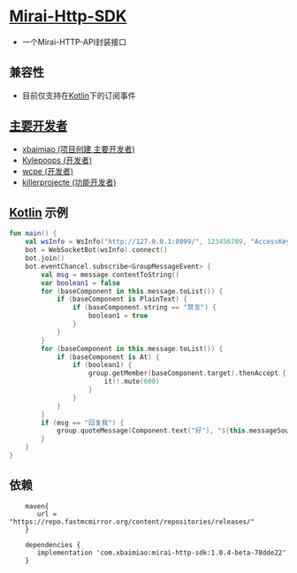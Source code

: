 # [Mirai-Http-SDK](README.md)
- 一个Mirai-HTTP-API封装接口

## 兼容性
- 目前仅支持在[Kotlin](https://kotlinlang.org/)下的订阅事件

## [主要开发者](https://github.com/xbaimiao/mirai-http-sdk/graphs/contributors)
- [xbaimiao (项目创建 主要开发者)](https://github.com/xbaimiao)
- [Kylepoops (开发者)](https://github.com/Kylepoops)
- [wcpe (开发者)](https://github.com/wcpe)
- [killerprojecte (功能开发者)](https://github.com/killerprojecte)

## [Kotlin](https://kotlinlang.org/) 示例
```kotlin
fun main() {
    val wsInfo = WsInfo("http://127.0.0.1:8099/", 123456789, "AccessKey")
    bot = WebSocketBot(wsInfo).connect()
    bot.join()
    bot.eventChancel.subscribe<GroupMessageEvent> {
        val msg = message.contentToString()
        var boolean1 = false
        for (baseComponent in this.message.toList()) {
            if (baseComponent is PlainText) {
                if (baseComponent.string == "禁言") {
                    boolean1 = true
                }
            }
        }
        for (baseComponent in this.message.toList()) {
            if (baseComponent is At) {
                if (boolean1) {
                    group.getMember(baseComponent.target).thenAccept {
                        it!!.mute(600)
                    }
                }
            }
        }
        if (msg == "回复我") {
            group.quoteMessage(Component.text("好"), "${this.messageSource.messageId}")
        }
    }
}
```

## 依赖
```
    maven{
       url = "https://repo.fastmcmirror.org/content/repositories/releases/"
    }
    
    dependencies {
       implementation 'com.xbaimiao:mirai-http-sdk:1.0.4-beta-78dde22'
    }
```